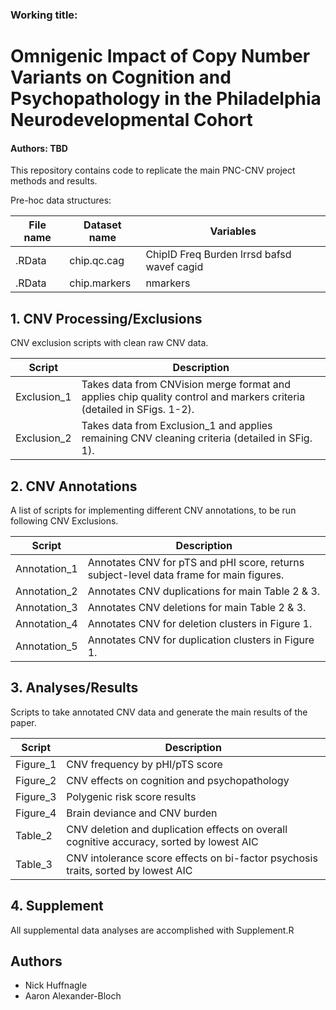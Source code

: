 ### Working title:
# Omnigenic Impact of Copy Number Variants on Cognition and Psychopathology in the Philadelphia Neurodevelopmental Cohort

#### Authors: TBD

This repository contains code to replicate the main PNC-CNV project methods and results.

Pre-hoc data structures:

File name | Dataset name | Variables |
| ---  | --- | --- |
| .RData | chip.qc.cag | ChipID Freq Burden lrrsd bafsd wavef cagid |
| .RData | chip.markers | nmarkers |


## 1. CNV Processing/Exclusions

CNV exclusion scripts with clean raw CNV data.

| Script | Description |
| --- | --- |
| Exclusion_1 | Takes data from CNVision merge format and applies chip quality control and markers criteria (detailed in SFigs. 1-2).|
| Exclusion_2 | Takes data from Exclusion_1 and applies remaining CNV cleaning criteria (detailed in SFig. 1).|
  
## 2. CNV Annotations

A list of scripts for implementing different CNV annotations, to be run following CNV Exclusions.

| Script | Description |
| --- | --- |
| Annotation_1 | Annotates CNV for pTS and pHI score, returns subject-level data frame for main figures. |
| Annotation_2 | Annotates CNV duplications for main Table 2 & 3. |
| Annotation_3 | Annotates CNV deletions for main Table 2 & 3. |
| Annotation_4 | Annotates CNV for deletion clusters in Figure 1. |
| Annotation_5 | Annotates CNV for duplication clusters in Figure 1. |

## 3. Analyses/Results

Scripts to take annotated CNV data and generate the main results of the paper.

| Script | Description |
| --- | --- |
| Figure_1 | CNV frequency by pHI/pTS score |
| Figure_2 | CNV effects on cognition and psychopathology |
| Figure_3 | Polygenic risk score results |
| Figure_4 | Brain deviance and CNV burden |
| Table_2 | CNV deletion and duplication effects on overall cognitive accuracy, sorted by lowest AIC |
| Table_3 | CNV intolerance score effects on bi-factor psychosis traits, sorted by lowest AIC |

## 4. Supplement

All supplemental data analyses are accomplished with Supplement.R

## Authors

* Nick Huffnagle
* Aaron Alexander-Bloch
